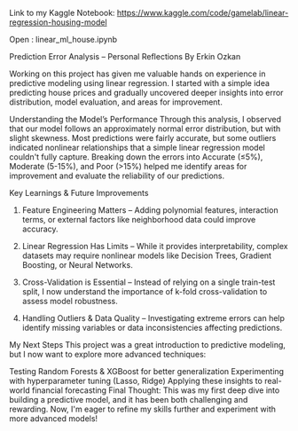 Link to my Kaggle Notebook: https://www.kaggle.com/code/gamelab/linear-regression-housing-model

Open : linear_ml_house.ipynb

Prediction Error Analysis – Personal Reflections
By Erkin Ozkan

Working on this project has given me valuable hands on experience in predictive modeling using linear regression. I started with a simple idea predicting house prices and gradually uncovered deeper insights into error distribution, model evaluation, and areas for improvement.


Understanding the Model’s Performance
Through this analysis, I observed that our model follows an approximately normal error distribution, but with slight skewness. Most predictions were fairly accurate, but some outliers indicated nonlinear relationships that a simple linear regression model couldn't fully capture.
Breaking down the errors into Accurate (≤5%), Moderate (5-15%), and Poor (>15%) helped me identify areas for improvement and evaluate the reliability of our predictions.

 Key Learnings & Future Improvements

1) Feature Engineering Matters – Adding polynomial features, interaction terms, or external factors like neighborhood data could improve accuracy.

2) Linear Regression Has Limits – While it provides interpretability, complex datasets may require nonlinear models like Decision Trees, Gradient Boosting, or Neural Networks.

3) Cross-Validation is Essential – Instead of relying on a single train-test split, I now understand the importance of k-fold cross-validation to assess model robustness.

4) Handling Outliers & Data Quality – Investigating extreme errors can help identify missing variables or data inconsistencies affecting predictions.

My Next Steps
This project was a great introduction to predictive modeling, but I now want to explore more advanced techniques:

Testing Random Forests & XGBoost for better generalization
Experimenting with hyperparameter tuning (Lasso, Ridge)
Applying these insights to real-world financial forecasting
Final Thought: This was my first deep dive into building a predictive model, and it has been both challenging and rewarding. Now, I'm eager to refine my skills further and experiment with more advanced models!

